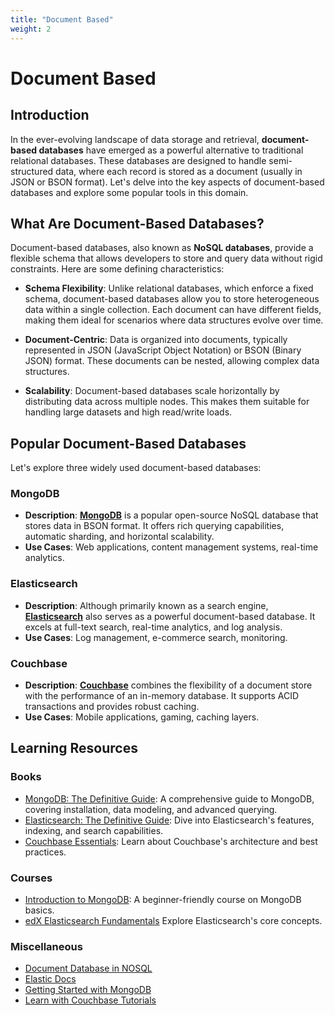 ```yaml
---
title: "Document Based"
weight: 2
---
```


# Document Based 

## Introduction

In the ever-evolving landscape of data storage and retrieval, **document-based databases** have emerged as a powerful alternative to traditional relational databases. These databases are designed to handle semi-structured data, where each record is stored as a document (usually in JSON or BSON format). Let's delve into the key aspects of document-based databases and explore some popular tools in this domain.

## What Are Document-Based Databases?

Document-based databases, also known as **NoSQL databases**, provide a flexible schema that allows developers to store and query data without rigid constraints. Here are some defining characteristics:

- **Schema Flexibility**: Unlike relational databases, which enforce a fixed schema, document-based databases allow you to store heterogeneous data within a single collection. Each document can have different fields, making them ideal for scenarios where data structures evolve over time.

- **Document-Centric**: Data is organized into documents, typically represented in JSON (JavaScript Object Notation) or BSON (Binary JSON) format. These documents can be nested, allowing complex data structures.

- **Scalability**: Document-based databases scale horizontally by distributing data across multiple nodes. This makes them suitable for handling large datasets and high read/write loads.

## Popular Document-Based Databases

Let's explore three widely used document-based databases:

### MongoDB

- **Description**: **[MongoDB](https://www.mongodb.com/)** is a popular open-source NoSQL database that stores data in BSON format. It offers rich querying capabilities, automatic sharding, and horizontal scalability.
- **Use Cases**: Web applications, content management systems, real-time analytics.

### Elasticsearch

- **Description**: Although primarily known as a search engine, **[Elasticsearch](https://www.elastic.co/)** also serves as a powerful document-based database. It excels at full-text search, real-time analytics, and log analysis.
- **Use Cases**: Log management, e-commerce search, monitoring.

### Couchbase

- **Description**: **[Couchbase](https://www.couchbase.com/)** combines the flexibility of a document store with the performance of an in-memory database. It supports ACID transactions and provides robust caching.
- **Use Cases**: Mobile applications, gaming, caching layers.


## Learning Resources

### Books

- [MongoDB: The Definitive Guide](https://www.amazon.com/MongoDB-Definitive-Powerful-Scalable-Storage/dp/1491954469): A comprehensive guide to MongoDB, covering installation, data modeling, and advanced querying.
- [Elasticsearch: The Definitive Guide](https://www.amazon.com/Elasticsearch-Definitive-Distributed-Real-Time-Analytics/dp/1449358543): Dive into Elasticsearch's features, indexing, and search capabilities.
- [Couchbase Essentials](https://www.amazon.com/Couchbase-Essentials-John-Zablocki/dp/1784394491): Learn about Couchbase's architecture and best practices.

### Courses

- [Introduction to MongoDB](https://www.coursera.org/learn/introduction-to-mongodb): A beginner-friendly course on MongoDB basics.
- [edX Elasticsearch Fundamentals](https://www.edx.org/learn/nosql/the-university-of-michigan-database-architecture-scale-and-nosql-with-elasticsearch) Explore Elasticsearch's core concepts.

### Miscellaneous

- [Document Database in NOSQL](https://www.tutorialspoint.com/document-database-in-nosql)
- [Elastic Docs](https://www.elastic.co/guide/en/elasticsearch/reference/current/getting-started.html)
- [Getting Started with MongoDB](https://www.mongodb.com/docs/manual/tutorial/getting-started/)
- [Learn with Couchbase Tutorials](https://developer.couchbase.com/tutorials/)